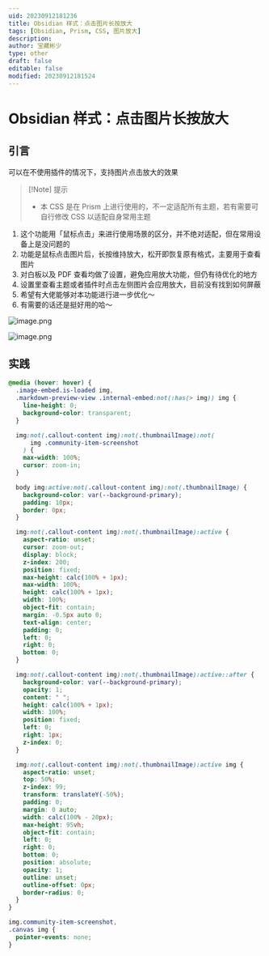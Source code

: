 ```yaml
---
uid: 20230912181236
title: Obsidian 样式：点击图片长按放大
tags: [Obsidian, Prism, CSS, 图片放大]
description: 
author: 宝藏彬少
type: other
draft: false
editable: false
modified: 20230912181524
---
```


# Obsidian 样式：点击图片长按放大

## 引言

可以在不使用插件的情况下，支持图片点击放大的效果

>[!Note] 提示
>- 本 CSS 是在 Prism 上进行使用的，不一定适配所有主题，若有需要可自行修改 CSS 以适配自身常用主题

1. 这个功能用「鼠标点击」来进行使用场景的区分，并不绝对适配，但在常用设备上是没问题的
2. 功能是鼠标点击图片后，长按维持放大，松开即恢复原有格式，主要用于查看图片
3. 对白板以及 PDF 查看均做了设置，避免应用放大功能，但仍有待优化的地方
4. 设置里查看主题或者插件时点击左侧图片会应用放大，目前没有找到如何屏蔽
5. 希望有大佬能够对本功能进行进一步优化～
6. 有需要的话还是挺好用的哈～

![image.png](https://cdn.pkmer.cn/images/20230912181842.png!pkmer)

![image.png](https://cdn.pkmer.cn/images/20230912181858.png!pkmer)

## 实践

```css
@media (hover: hover) {
  .image-embed.is-loaded img,
  .markdown-preview-view .internal-embed:not(:has(> img)) img {
    line-height: 0;
    background-color: transparent;
  }

  img:not(.callout-content img):not(.thumbnailImage):not(
      img .community-item-screenshot
    ) {
    max-width: 100%;
    cursor: zoom-in;
  }

  body img:active:not(.callout-content img):not(.thumbnailImage) {
    background-color: var(--background-primary);
    padding: 10px;
    border: 0px;
  }

  img:not(.callout-content img):not(.thumbnailImage):active {
    aspect-ratio: unset;
    cursor: zoom-out;
    display: block;
    z-index: 200;
    position: fixed;
    max-height: calc(100% + 1px);
    max-width: 100%;
    height: calc(100% + 1px);
    width: 100%;
    object-fit: contain;
    margin: -0.5px auto 0;
    text-align: center;
    padding: 0;
    left: 0;
    right: 0;
    bottom: 0;
  }

  img:not(.callout-content img):not(.thumbnailImage):active::after {
    background-color: var(--background-primary);
    opacity: 1;
    content: " ";
    height: calc(100% + 1px);
    width: 100%;
    position: fixed;
    left: 0;
    right: 1px;
    z-index: 0;
  }

  img:not(.callout-content img):not(.thumbnailImage):active img {
    aspect-ratio: unset;
    top: 50%;
    z-index: 99;
    transform: translateY(-50%);
    padding: 0;
    margin: 0 auto;
    width: calc(100% - 20px);
    max-height: 95vh;
    object-fit: contain;
    left: 0;
    right: 0;
    bottom: 0;
    position: absolute;
    opacity: 1;
    outline: unset;
    outline-offset: 0px;
    border-radius: 0;
  }
}

img.community-item-screenshot,
.canvas img {
  pointer-events: none;
}
```